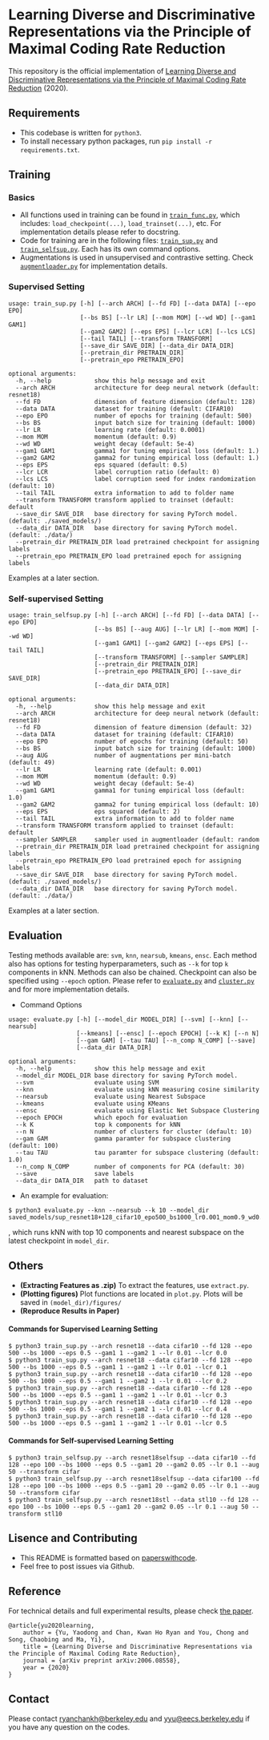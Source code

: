 # Learning Diverse and Discriminative Representations via the Principle of Maximal Coding Rate Reduction
This repository is the official implementation of [Learning Diverse and Discriminative Representations via the Principle of Maximal Coding Rate Reduction](https://arxiv.org/abs/2006.08558) (2020).

## Requirements
- This codebase is written for `python3`.
- To install necessary python packages, run `pip install -r requirements.txt`.


## Training
### Basics
- All functions used in training can be found in [`train_func.py`](./train_func.py), which includes: `load_checkpoint(...)`, `load_trainset(...)`, etc. For implementation details please refer to docstring. 
- Code for training are in the following files: [`train_sup.py`](./train_sup.py) and [`train_selfsup.py`](./train_selfsup.py). Each has its own command options. 
- Augmentations is used in unsupervised and contrastive setting. Check [`augmentloader.py`](./augmentloader.py) for implementation details. 

### Supervised Setting

```
usage: train_sup.py [-h] [--arch ARCH] [--fd FD] [--data DATA] [--epo EPO]
                    [--bs BS] [--lr LR] [--mom MOM] [--wd WD] [--gam1 GAM1]
                    [--gam2 GAM2] [--eps EPS] [--lcr LCR] [--lcs LCS]
                    [--tail TAIL] [--transform TRANSFORM]
                    [--save_dir SAVE_DIR] [--data_dir DATA_DIR]
                    [--pretrain_dir PRETRAIN_DIR]
                    [--pretrain_epo PRETRAIN_EPO]

optional arguments:
  -h, --help            show this help message and exit
  --arch ARCH           architecture for deep neural network (default: resnet18)
  --fd FD               dimension of feature dimension (default: 128)
  --data DATA           dataset for training (default: CIFAR10)
  --epo EPO             number of epochs for training (default: 500)
  --bs BS               input batch size for training (default: 1000)
  --lr LR               learning rate (default: 0.0001)
  --mom MOM             momentum (default: 0.9)
  --wd WD               weight decay (default: 5e-4)
  --gam1 GAM1           gamma1 for tuning empirical loss (default: 1.)
  --gam2 GAM2           gamma2 for tuning empirical loss (default: 1.)
  --eps EPS             eps squared (default: 0.5)
  --lcr LCR             label corruption ratio (default: 0)
  --lcs LCS             label corruption seed for index randomization (default: 10)
  --tail TAIL           extra information to add to folder name
  --transform TRANSFORM transform applied to trainset (default: default
  --save_dir SAVE_DIR   base directory for saving PyTorch model. (default: ./saved_models/)
  --data_dir DATA_DIR   base directory for saving PyTorch model. (default: ./data/)
  --pretrain_dir PRETRAIN_DIR load pretrained checkpoint for assigning labels
  --pretrain_epo PRETRAIN_EPO load pretrained epoch for assigning labels
```
Examples at a later section. 

### Self-supervised Setting

```
usage: train_selfsup.py [-h] [--arch ARCH] [--fd FD] [--data DATA] [--epo EPO]
                        [--bs BS] [--aug AUG] [--lr LR] [--mom MOM] [--wd WD]
                        [--gam1 GAM1] [--gam2 GAM2] [--eps EPS] [--tail TAIL]
                        [--transform TRANSFORM] [--sampler SAMPLER]
                        [--pretrain_dir PRETRAIN_DIR]
                        [--pretrain_epo PRETRAIN_EPO] [--save_dir SAVE_DIR]
                        [--data_dir DATA_DIR]

optional arguments:
  -h, --help            show this help message and exit
  --arch ARCH           architecture for deep neural network (default: resnet18)
  --fd FD               dimension of feature dimension (default: 32)
  --data DATA           dataset for training (default: CIFAR10)
  --epo EPO             number of epochs for training (default: 50)
  --bs BS               input batch size for training (default: 1000)
  --aug AUG             number of augmentations per mini-batch (default: 49)
  --lr LR               learning rate (default: 0.001)
  --mom MOM             momentum (default: 0.9)
  --wd WD               weight decay (default: 5e-4)
  --gam1 GAM1           gamma1 for tuning empirical loss (default: 1.0)
  --gam2 GAM2           gamma2 for tuning empirical loss (default: 10)
  --eps EPS             eps squared (default: 2)
  --tail TAIL           extra information to add to folder name
  --transform TRANSFORM transform applied to trainset (default: default
  --sampler SAMPLER     sampler used in augmentloader (default: random
  --pretrain_dir PRETRAIN_DIR load pretrained checkpoint for assigning labels
  --pretrain_epo PRETRAIN_EPO load pretrained epoch for assigning labels
  --save_dir SAVE_DIR   base directory for saving PyTorch model. (default: ./saved_models/)
  --data_dir DATA_DIR   base directory for saving PyTorch model. (default: ./data/)
```
Examples at a later section.


## Evaluation
Testing methods available are: `svm`, `knn`, `nearsub`, `kmeans`, `ensc`. Each method also has options for testing hyperparameters, such as `--k` for top `k` components in kNN. Methods can also be chained. Checkpoint can also be specified using `--epoch` option. Please refer to [`evaluate.py`](./evaluate.py) and [`cluster.py`](./cluster.py) and for more implementation details. 

- Command Options

```
usage: evaluate.py [-h] [--model_dir MODEL_DIR] [--svm] [--knn] [--nearsub]
                   [--kmeans] [--ensc] [--epoch EPOCH] [--k K] [--n N]
                   [--gam GAM] [--tau TAU] [--n_comp N_COMP] [--save]
                   [--data_dir DATA_DIR]

optional arguments:
  -h, --help            show this help message and exit
  --model_dir MODEL_DIR base directory for saving PyTorch model.
  --svm                 evaluate using SVM
  --knn                 evaluate using kNN measuring cosine similarity
  --nearsub             evaluate using Nearest Subspace
  --kmeans              evaluate using KMeans
  --ensc                evaluate using Elastic Net Subspace Clustering
  --epoch EPOCH         which epoch for evaluation
  --k K                 top k components for kNN
  --n N                 number of clusters for cluster (default: 10)
  --gam GAM             gamma paramter for subspace clustering (default: 100)
  --tau TAU             tau paramter for subspace clustering (default: 1.0)
  --n_comp N_COMP       number of components for PCA (default: 30)
  --save                save labels
  --data_dir DATA_DIR   path to dataset
```
- An example for evaluation:

```
$ python3 evaluate.py --knn --nearsub --k 10 --model_dir saved_models/sup_resnet18+128_cifar10_epo500_bs1000_lr0.001_mom0.9_wd0.0005_gam11.0_gam210.0_eps0.5_lcr0
```
, which runs kNN with top 10 components and nearest subspace on the latest checkpoint in `model_dir`.


## Others
- **(Extracting Features as .zip)** To extract the features, use `extract.py`.
- **(Plotting figures)** Plot functions are located in `plot.py`. Plots will be saved in `(model_dir)/figures/`
- **(Reproduce Results in Paper)**

#### Commands for Supervised Learning Setting

```
$ python3 train_sup.py --arch resnet18 --data cifar10 --fd 128 --epo 500 --bs 1000 --eps 0.5 --gam1 1 --gam2 1 --lr 0.01 --lcr 0.0
$ python3 train_sup.py --arch resnet18 --data cifar10 --fd 128 --epo 500 --bs 1000 --eps 0.5 --gam1 1 --gam2 1 --lr 0.01 --lcr 0.1
$ python3 train_sup.py --arch resnet18 --data cifar10 --fd 128 --epo 500 --bs 1000 --eps 0.5 --gam1 1 --gam2 1 --lr 0.01 --lcr 0.2
$ python3 train_sup.py --arch resnet18 --data cifar10 --fd 128 --epo 500 --bs 1000 --eps 0.5 --gam1 1 --gam2 1 --lr 0.01 --lcr 0.3
$ python3 train_sup.py --arch resnet18 --data cifar10 --fd 128 --epo 500 --bs 1000 --eps 0.5 --gam1 1 --gam2 1 --lr 0.01 --lcr 0.4
$ python3 train_sup.py --arch resnet18 --data cifar10 --fd 128 --epo 500 --bs 1000 --eps 0.5 --gam1 1 --gam2 1 --lr 0.01 --lcr 0.5
```

#### Commands for Self-supervised Learning Setting
```
$ python3 train_selfsup.py --arch resnet18selfsup --data cifar10 --fd 128 --epo 100 --bs 1000 --eps 0.5 --gam1 20 --gam2 0.05 --lr 0.1 --aug 50 --transform cifar
$ python3 train_selfsup.py --arch resnet18selfsup --data cifar100 --fd 128 --epo 100 --bs 1000 --eps 0.5 --gam1 20 --gam2 0.05 --lr 0.1 --aug 50 --transform cifar
$ python3 train_selfsup.py --arch resnet18stl --data stl10 --fd 128 --epo 100 --bs 1000 --eps 0.5 --gam1 20 --gam2 0.05 --lr 0.1 --aug 50 --transform stl10
```


## Lisence and Contributing
- This README is formatted based on [paperswithcode](https://github.com/paperswithcode/releasing-research-code).
- Feel free to post issues via Github. 

## Reference
For technical details and full experimental results, please check [the paper](https://arxiv.org/abs/2006.08558).
```
@article{yu2020learning, 
	author = {Yu, Yaodong and Chan, Kwan Ho Ryan and You, Chong and Song, Chaobing and Ma, Yi}, 
	title = {Learning Diverse and Discriminative Representations via the Principle of Maximal Coding Rate Reduction}, 
	journal = {arXiv preprint arXiv:2006.08558},
	year = {2020}
}
```

## Contact
Please contact ryanchankh@berkeley.edu and yyu@eecs.berkeley.edu if you have any question on the codes.
